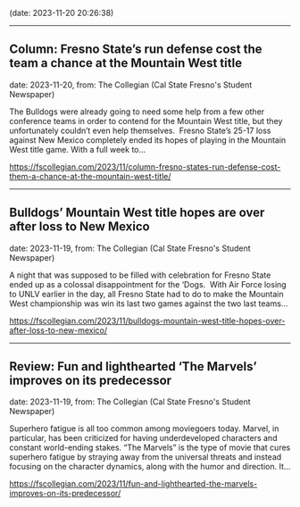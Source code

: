 
(date: 2023-11-20 20:26:38)

---

## Column: Fresno State’s run defense cost the team a chance at the Mountain West title

date: 2023-11-20, from: The Collegian (Cal State Fresno's Student Newspaper)

The Bulldogs were already going to need some help from a few other conference teams in order to contend for the Mountain West title, but they unfortunately couldn’t even help themselves.  Fresno State’s 25-17 loss against New Mexico completely ended its hopes of playing in the Mountain West title game. With a full week to... 

<https://fscollegian.com/2023/11/column-fresno-states-run-defense-cost-them-a-chance-at-the-mountain-west-title/>

---

## Bulldogs’ Mountain West title hopes are over after loss to New Mexico

date: 2023-11-19, from: The Collegian (Cal State Fresno's Student Newspaper)

A night that was supposed to be filled with celebration for Fresno State ended up as a colossal disappointment for the ‘Dogs.  With Air Force losing to UNLV earlier in the day, all Fresno State had to do to make the Mountain West championship was win its last two games against the two last teams... 

<https://fscollegian.com/2023/11/bulldogs-mountain-west-title-hopes-over-after-loss-to-new-mexico/>

---

## Review: Fun and lighthearted ‘The Marvels’ improves on its predecessor

date: 2023-11-19, from: The Collegian (Cal State Fresno's Student Newspaper)

Superhero fatigue is all too common among moviegoers today. Marvel, in particular, has been criticized for having underdeveloped characters and constant world-ending stakes. “The Marvels” is the type of movie that cures superhero fatigue by straying away from the universal threats and instead focusing on the character dynamics, along with the humor and direction. It... 

<https://fscollegian.com/2023/11/fun-and-lighthearted-the-marvels-improves-on-its-predecessor/>

